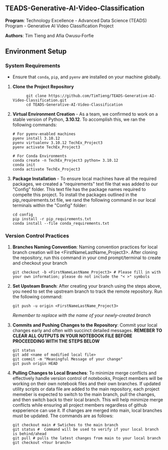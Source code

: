 ## TEADS-Generative-AI-Video-Classification

**Program**: Technology Excellence - Advanced Data Science (TEADS) Program - Generative AI Video Classification Project

**Authors**: Tim Tieng and Afia Owusu-Forfie

## Environment Setup

### System Requirements
- Ensure that `conda`, `pip`, and `pyenv` are installed on your machine globally.

1.  **Clone the Project Repository**

              git clone https://github.com/TimTieng/TEADS-Generative-AI-Video-Classification.git
              cd TEADS-Generative-AI-Video-Classification
       
2. **Virtual Environment Creation** - As a team, we confirmed to work on a stable version of Python, **3.10.12**. To accomplish this, we ran the following commands:

       # For pyenv-enabled machines
       pyenv install 3.10.12
       pyenv virtualenv 3.10.12 TechEx_Project3
       pyenv activate TechEx_Project3

       # For Conda Environments
       conda create -n TechEx_Project3 python= 3.10.12
       conda init
       conda activate TechEx_Project3

4. **Package Installation** - To ensure  local machines have all the required packages, we created a "requirements" text file that was added to our "Config" folder. This text file has the package names required to compelte this project. To install the packages outlined in the pip_requirements.txt file, we rand the following command in our local terminals within the "Config" folder:

       cd config
       pip install -r pip_requirements.txt
       conda install --file conda_requirements.txt

### Version Control Practices

1. **Branches Naming Convention**: Naming convention practices for local branch creation will be <FirstNameLastName_Project3>. After cloning the repository, run this command in your cmd prompt/terminal to create and checkout your branch

       git checkout -b <FirstNameLastName_Project3> # Please fill in with your own information; please do not include the "< >" symbols

2. **Set Upsteam Branch**: After creating your branch using the steps above, you need to set the upstream branch to track the remote repository. Run the following command:

       git push -u origin <FirstNameLastName_Project3>
   *Remember to replace with the name of your newly-created branch*

3. **Commits and Pushing Changes to the Repository**: Commit your local changes early and often with succinct detailed messages. **REMEBER TO CLEAR ALL OUTPUTS IN YOUR NOTEBOOK FILE BEFORE PROCEEDDING WITH THE STEPS BELOW**

       git status
       git add <name of modified local file>
       git commit -m "Meaningful Message of your change"
       git push origin HEAD
   
5. **Pulling Changes to Local Branches**: To minimize merge conflicts and effectively handle version control of notebooks, Project members will be working on their own notebook files and their own branches. If updated utility scripts or data file are added to the main repository, each project memeber is expected to switch to the main branch, pull the changes, and then switch back to their local branch. This will help minimize merge conflicts while ensuring all project members regardless of github expperience can use it. If changes are merged into main, local branches must be updated. The commands are as follows:

       git checkout main # Swtiches to the main branch
       git status #  Command will be used to verify if your local branch is behind/ahead
       git pull # pulls the latest changes from main to your local branch
       git checkout <Your branch>
